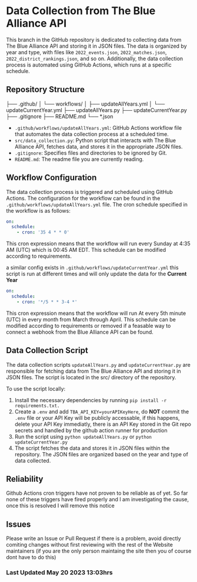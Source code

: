 # Data Collection from The Blue Alliance API

This branch in the GitHub repository is dedicated to collecting data from The Blue Alliance API and storing it in JSON files. The data is organized by year and type, with files like `2022_events.json`, `2022_matches.json`, `2022_district_rankings.json`, and so on. Additionally, the data collection process is automated using GitHub Actions, which runs at a specific schedule.

## Repository Structure

├── .github/
│   └── workflows/
│       ├── updateAllYears.yml
│       └── updateCurrentYear.yml
├── updateAllYears.py
├── updateCurrentYear.py 
├── .gitignore
├── README.md
└── *.json


- `.github/workflows/updateAllYears.yml`: GitHub Actions workflow file that automates the data collection process at a scheduled time.
- `src/data_collection.py`: Python script that interacts with The Blue Alliance API, fetches data, and stores it in the appropriate JSON files.
- `.gitignore`: Specifies files and directories to be ignored by Git.
- `README.md`: The readme file you are currently reading.

## Workflow Configuration

The data collection process is triggered and scheduled using GitHub Actions. The configuration for the workflow can be found in the `.github/workflows/updateAllYears.yml` file. The cron schedule specified in the workflow is as follows:

```yaml
on:
  schedule:
    - cron: '35 4 * * 0'

```

This cron expression means that the workflow will run every Sunday at 4:35 AM (UTC) which is 00:45 AM EDT. This schedule can be modified according to requirements.

a similar config exists in `.github/workflows/updateCurrentYear.yml` this script is run at different times and will only update the data for the **Current Year**

```yaml
on:  
  schedule:
    - cron: '*/5 * * 3-4 *'

```

This cron expression means that the workflow will run At every 5th minute (UTC) in every month from March through April. This schedule can be modified according to requirements or removed if a feasable way to connect a webhook from the Blue Alliance API can be found.

## Data Collection Script
The data collection scripts `updateAllYears.py` and `updateCurrentYear.py` are responsible for fetching data from The Blue Alliance API and storing it in JSON files. The script is located in the src/ directory of the repository.

To use the script locally:

1. Install the necessary dependencies by running `pip install -r requirements.txt.`
2. Create a `.env` and add `TBA_API_KEY=yourAPIKeyHere`, do **NOT** commit the `.env` file or your API Key will be publicly accessable, if this happens, delete your API Key immediatly, there is an API Key stored in the Git repo secrets and handled by the github action runner for production
3. Run the script using `python updateAllYears.py` or `python updateCurrentYear.py`
4. The script fetches the data and stores it in JSON files within the repository. The JSON files are organized based on the year and type of data collected.

## Reliability

Github Actions cron triggers have not proven to be reliable as of yet. So far none of these triggers have fired properly and I am investigating the cause, once this is resolved I will remove this notice

## Issues
Please write an Issue or Pull Request if there is a problem, avoid directly comiting changes without first reviewing with the rest of the Website maintainers (if you are the only person maintaing the site then you of course dont have to do this)

### Last Updated May 20 2023 13:03hrs